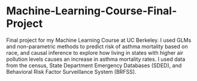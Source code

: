 # Machine-Learning-Course-Final-Project
Final project for my Machine Learning Course at UC Berkeley. I used GLMs and non-parametric methods to predict risk of asthma mortality based on race, 
and causal inference to explore how living in states with higher air pollution levels causes an increase in asthma mortality rates. I used data from the census, 
State Department Emergency Databases (SDED), and Behavioral Risk Factor Surveillance System (BRFSS). 
